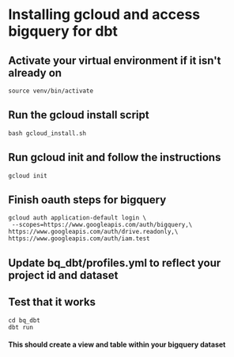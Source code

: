# Installing gcloud and access bigquery for dbt

## Activate your virtual environment if it isn't already on
    source venv/bin/activate
    
## Run the gcloud install script
    bash gcloud_install.sh

## Run gcloud init and follow the instructions
    gcloud init

## Finish oauth steps for bigquery
    gcloud auth application-default login \
     --scopes=https://www.googleapis.com/auth/bigquery,\
    https://www.googleapis.com/auth/drive.readonly,\
    https://www.googleapis.com/auth/iam.test

## Update bq_dbt/profiles.yml to reflect your project id and dataset

## Test that it works
    cd bq_dbt
    dbt run

#### This should create a view and table within your bigquery dataset
